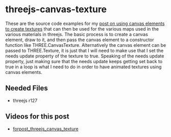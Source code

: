 # threejs-canvas-texture

These are the source code examples for my [post on using canvas elements to create textures](https://dustinpfister.github.io/2018/04/17/threejs-canvas-texture/) that can then be used for the various maps used in the various materials in threejs. The basic process is to create a canvas element, draw to it, and then pass the canvas element to a constructor function like THREE.CanvasTexture. Alternatively the canvas element can be passed to THREE.Texture, it is just that I will need to make use that I set the needs update property of the texture to true. Speaking of the needs update property, just making sure that the needs update keeps getting set back to true in a loop is what I need to do in order to have animated textures using canvas elements.

## Needed Files

* threejs r127

## Videos for this post

* [forpost_threejs_canvas_texture](https://github.com/dustinpfister/test_threejs/tree/master/views/videos/forpost_threejs_canvas_texture)

